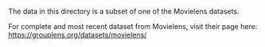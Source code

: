 The data in this directory is a subset of one of the Movielens datasets.

For complete and most recent dataset from Movielens, visit their page here:
https://grouplens.org/datasets/movielens/
